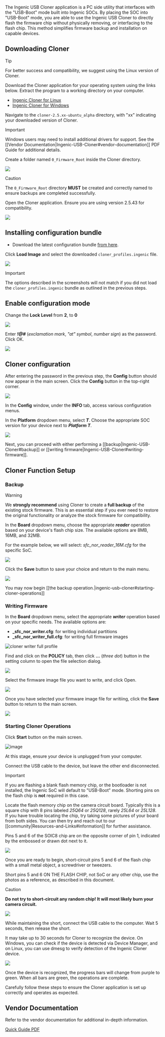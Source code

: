 The Ingenic USB Cloner application is a PC side utility that interfaces with the "USB-Boot" mode built into Ingenic SOCs.
By placing the SOC into "USB-Boot" mode, you are able to use the Ingenic USB Cloner to directly flash the firmware chip
without physically removing, or interfacing to the flash chip.  This method simplifies firmware backup and installation on capable devices.

## Downloading Cloner  
> [!TIP]
> For better success and compatibility, we suggest using the Linux version of Cloner.

Download the Cloner application for your operating system using the links below. Extract the program to a working directory on your computer.

- [Ingenic Cloner for Linux](https://thingino.com/dl/cloner-2.5.43-ubuntu_alpha_thingino.tar.gz)
- [Ingenic Cloner for Windows](https://thingino.com/dl/cloner-2.5.43-windows_alpha_thingino.zip)

Navigate to the `cloner-2.5.xx-ubuntu_alpha` directory, with "xx" indicating your downloaded version of Cloner.

> [!IMPORTANT]  
> Windows users may need to install additional drivers for support.  See the [[Vendor Documentation|Ingenic-USB-Cloner#vendor-documentation]] PDF Guide for additional details.

Create a folder named `0_Firmware_Root` inside the Cloner directory.

![](https://github.com/user-attachments/assets/28584a28-394c-47ac-9fd7-14b8e9120be3)

> [!CAUTION]
> The `0_Firmware_Root` directory **MUST** be created and correctly named to ensure backups are completed successfully.  

Open the Cloner application. Ensure you are using version 2.5.43 for compatibility.

![](https://thingino.com/a/cloner-0-1.png)

## Installing configuration bundle 

- Download the latest configuration bundle [from here](https://github.com/gtxaspec/ingenic-cloner-profiles/releases/download/latest/cloner_profiles.ingenic).

Click **Load Image** and select the downloaded `cloner_profiles.ingenic` file.
 
![](https://thingino.com/a/cloner-0-2.png)

> [!IMPORTANT]  
> The options described in the screenshots will not match if you did not load the `cloner_profiles.ingenic` bundle as outlined in the previous steps.

## Enable configuration mode  

Change the **Lock Level** from **2**, to **0**

![](https://thingino.com/a/cloner-0-3.png)

Enter **_!@#_** (_exclamation mark_, _"at" symbol_, _number sign_) as the password.  Click OK.

![](https://thingino.com/a/cloner-0-4.png)

## Cloner configuration

After entering the password in the previous step, the **Config** button should now appear in the main screen. Click the **Config** button in the top-right corner.

![](https://thingino.com/a/cloner-0-5.png)

In the **Config** window, under the **INFO** tab, access various configuration menus.

In the **Platform** dropdown menu, select **_T_**. Choose the appropriate SOC version for your device next to **_Platform T_**.

![](https://thingino.com/a/cloner-0-6.png)

Next, you can proceed with either performing a [[backup|Ingenic-USB-Cloner#backup]] or [[writing firmware|Ingenic-USB-Cloner#writing-firmware]].

## Cloner Function Setup

### Backup

> [!WARNING]  
> We **strongly recommend** using Cloner to create a **full backup** of the existing stock firmware. This is an essential step if you ever need to restore the original functionality or analyze the stock firmware for compatibility.

In the **Board** dropdown menu, choose the appropriate _**reader**_ operation based on your device's flash chip size. The available options are 8MB, 16MB, and 32MB.

For the example below, we will select: _sfc_nor_reader_16M.cfg_ for the specific SoC.

![](https://github.com/user-attachments/assets/ced87cec-5ae5-407f-ad43-a4f5d89bcf0f)

Click the **Save** button to save your choice and return to the main menu.

![](https://github.com/user-attachments/assets/a5db14c8-b688-4f52-a3b2-af1fb63d9b14)

You may now begin [[the backup operation.|ingenic-usb-cloner#starting-cloner-operations]]

### Writing Firmware

In the **Board** dropdown menu, select the appropriate _**writer**_ operation based on your specific needs. The available options are:

- **_sfc_nor_writer.cfg**: for writing individual partitions  
- **_sfc_nor_writer_full.cfg**: for writing full firmware images

![cloner writer full profile](https://thingino.com/a/cloner-0-7.png)

Find and click on the **POLICY** tab, then click **...** (_three dot_) button in the setting column to open the file selection dialog.

![](https://thingino.com/a/cloner-0-8.png)

Select the firmware image file you want to write, and click Open.

![](https://thingino.com/a/cloner-0-9.png)

Once you have selected your firmware image file for writiing, click the **Save** button to return to the main screen.

![](https://thingino.com/a/cloner-0-10.png)

### Starting Cloner Operations

Click **Start** button on the main screen.

![image](https://github.com/user-attachments/assets/af05e268-060d-4ccc-aea1-d9a047302e2f)

At this stage, ensure your device is unplugged from your computer.

Connect the USB cable to the device, but leave the other end disconnected.

> [!IMPORTANT]  
> If you are flashing a blank flash memory chip, or the bootloader is not installed, the Ingenic SoC will default to "USB-Boot" mode. Shorting pins on the flash chip is **not** required in this case.

Locate the flash memory chip on the camera circuit board. Typically this is a square chip with 8 pins labeled _25Q64_ or _25Q128_, rarely _25L64_ or _25L128_. If you have trouble locating the chip, try taking some pictures of your board from both sides.  You can then try and reach out to our [[community|Resources-and-Links#information]] for further assistance.

Pins 5 and 6 of the SOIC8 chip are on the opposite corner of pin 1, indicated by the embossed or drawn dot next to it.

![](https://thingino.com/a/flash-chip-dot.png)

Once you are ready to begin, short-circuit pins 5 and 6 of the flash chip with a small metal object, a screwdriver or tweezers.

Short pins 5 and 6 ON THE FLASH CHIP, not SoC or any other chip, use the photos as a reference, as described in this document.

> [!CAUTION]
> __Do not try to short-circuit any random chip! It will most likely burn your camera circuit.__

![](https://thingino.com/a/flash-chip-short.png)

While maintaining the short, connect the USB cable to the computer. Wait 5 seconds, then release the short.

It may take up to 30 seconds for Cloner to recognize the device. On Windows, you can check if the device is detected via Device Manager, and on Linux, you can use dmesg to verify detection of the Ingenic Cloner device.

![](https://thingino.com/a/windows-device-manager-libusb.png)

Once the device is recognized, the progress bars will change from purple to green. When all bars are green, the operations are complete.

Carefully follow these steps to ensure the Cloner application is set up correctly and operates as expected.

## Vendor Documentation

Refer to the vendor documentation for additional in-depth information.  

[Quick Guide PDF](https://thingino.com/dl/USBCloner_The_Burn_tool_Quick_Guide.pdf)
